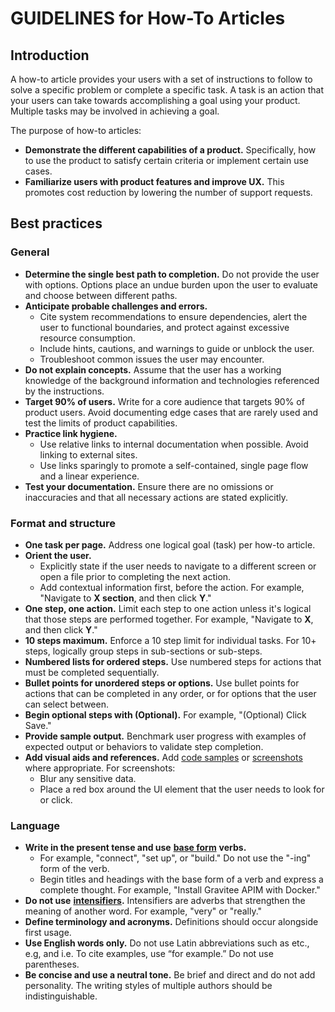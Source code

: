 # GUIDELINES for How-To Articles

## Introduction

A how-to article provides your users with a set of instructions to follow to solve a specific problem or complete a specific task. A task is an action that your users can take towards accomplishing a goal using your product. Multiple tasks may be involved in achieving a goal.

The purpose of how-to articles:

* **Demonstrate the different capabilities of a product.** Specifically, how to use the product to satisfy certain criteria or implement certain use cases.
* **Familiarize users with product features and improve UX.** This promotes cost reduction by lowering the number of support requests.

## Best practices

### General

* **Determine the single best path to completion.** Do not provide the user with options. Options place an undue burden upon the user to evaluate and choose between different paths.
* **Anticipate probable challenges and errors.**
  * Cite system recommendations to ensure dependencies, alert the user to functional boundaries, and protect against excessive resource consumption.
  * Include hints, cautions, and warnings to guide or unblock the user.
  * Troubleshoot common issues the user may encounter.
* **Do not explain concepts.** Assume that the user has a working knowledge of the background information and technologies referenced by the instructions.
* **Target 90% of users.** Write for a core audience that targets 90% of product users. Avoid documenting edge cases that are rarely used and test the limits of product capabilities.
* **Practice link hygiene.**&#x20;
  * Use relative links to internal documentation when possible. Avoid linking to external sites.
  * Use links sparingly to promote a self-contained, single page flow and a linear experience.
* **Test your documentation.** Ensure there are no omissions or inaccuracies and that all necessary actions are stated explicitly.

### Format and structure

* **One task per page.** Address one logical goal (task) per how-to article.
* **Orient the user.**&#x20;
  * Explicitly state if the user needs to navigate to a different screen or open a file prior to completing the next action.
  * Add contextual information first, before the action. For example, "Navigate to **X section**, and then click **Y**."&#x20;
* **One step, one action.** Limit each step to one action unless it's logical that those steps are performed together. For example, "Navigate to **X**, and then click **Y**."
* **10 steps maximum.** Enforce a 10 step limit for individual tasks. For 10+ steps, logically group steps in sub-sections or sub-steps.&#x20;
* **Numbered lists for ordered steps.** Use numbered steps for actions that must be completed sequentially.&#x20;
* **Bullet points for unordered steps or options.** Use bullet points for actions that can be completed in any order, or for options that the user can select between.
* **Begin optional steps with (Optional).** For example, "(Optional) Click Save."
* **Provide sample output.** Benchmark user progress with examples of expected output or behaviors to validate step completion.
* **Add visual aids and references.** Add [code samples](https://developers.google.com/style/code-samples) or [screenshots](https://developers.google.com/style/images) where appropriate. For screenshots:
  * Blur any sensitive data.&#x20;
  * Place a red box around the UI element that the user needs to look for or click.

### Language

* **Write in the present tense and use** [**base form**](https://en.wikipedia.org/wiki/English_verbs#Base_form) **verbs.**
  * For example, "connect", "set up", or "build." Do not use the "-ing" form of the verb.
  * Begin titles and headings with the base form of a verb and express a complete thought. For example, "Install Gravitee APIM with Docker."
* **Do not use** [**intensifiers**](https://app.gitbook.com/s/ySqSVpDHfKA0fNml1fVO/overview/am-architecture)**.** Intensifiers are adverbs that strengthen the meaning of another word. For example, "very" or "really."&#x20;
* **Define terminology and acronyms.** Definitions should occur alongside first usage.
* **Use English words only.** Do not use Latin abbreviations such as etc., e.g, and i.e. To cite examples, use “for example.” Do not use parentheses.
* **Be concise and use a neutral tone.** Be brief and direct and do not add personality. The writing styles of multiple authors should be indistinguishable.
